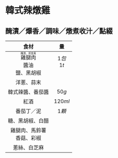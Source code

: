 <style>
.markdown-section h1 {
    background-image: url(https://i.ytimg.com/vi/D0FOpc718TE/maxresdefault.jpg);
}

.markdown-section h1::after {
    content: "Chris Wong";
}
</style>

# 韓式辣燉雞

## 醃漬／爆香／調味／燉煮收汁／點綴

|                                食材                                |             量              |
| :----------------------------------------------------------------: | :-------------------------: |
| <ruby>雞腿肉<rt>醃漬、煎金黃</rt></ruby><br />醬油<br />鹽、黑胡椒 | $1包$<br />$1t$<br />&nbsp; |
|                             洋蔥、蒜末                             |                             |
|                          韓式辣醬、番茄醬                          |            $50g$            |
|                                紅酒                                |           $120ml$           |
|                             番茄丁／泥                             |            $1顆$            |
|                          糖、黑胡椒、白醋                          |                             |
|                   雞腿肉、馬鈴薯<br />香菇、彩椒                   |                             |
|                            蔥絲、白芝麻                            |                             |
